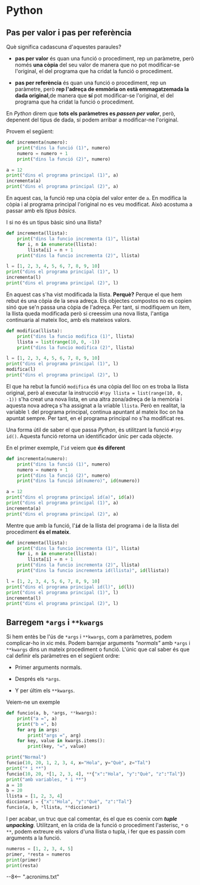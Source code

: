 # Python

## Pas per valor i pas per referència

Què significa cadascuna d'aquestes paraules?

* **pas per valor** és quan una funció o procediment, rep un paràmetre, però només **una còpia** del seu valor de manera que no pot modificar-se l'original, el del programa que ha cridat la funció o procediment.

* **pas per referència** és quan una funció o procediment, rep un paràmetre, però **rep l'adreça de emmòria on està emmagatzemada la dada original**,de manera que **sí** pot modificar-se l'original, el del programa que ha cridat la funció o procediment.

En *Python* direm que **tots els paràmetres es _passen per valor_**, però, depenent del tipus de dada, sí podem arribar a modificar-ne l'original.

Provem el següent:

```py title="Exemple 1 de pas per valor"
def incrementa(numero):
    print("dins la funció (1)", numero)
    numero = numero + 1
    print("dins la funció (2)", numero)

a = 12
print("dins el programa principal (1)", a)
incrementa(a)
print("dins el programa principal (2)", a)
```

En aquest cas, la funció rep una còpia del valor enter de `a`. En modifica la còpia i al programa principal l'original no es veu modificat. Això acostuma a passar amb els *tipus bàsics*.

I si no és un tipus bàsic sinó una llista?

```py title="Exemple llista on modifiquem els ítems"
def incrementa(llista):
    print("dins la funcio incrementa (1)", llista)
    for i, n in enumerate(llista):
        llista[i] = n + 1
    print("dins la funcio incrementa (2)", llista)

l = [1, 2, 3, 4, 5, 6, 7, 8, 9, 10]
print("dins el programa principal (1)", l)
incrementa(l)
print("dins el programa principal (2)", l)
```

En aquest cas s'ha vist modificada la llista. **Perquè?** Perque el que hem rebut és una còpia de la seva adreça. Els objectes compostos no es copien sinó que se'n passa una còpia de l'adreça. Per tant, si modifiquem un ítem, la llista queda modificada però si creessim una nova llista, l'antiga continuaria al mateix lloc, amb els mateixos valors.

```py title="Exemple llista refeta"
def modifica(llista):
    print("dins la funcio modifica (1)", llista)
    llista = list(range(10, 0, -1))
    print("dins la funcio modifica (2)", llista)

l = [1, 2, 3, 4, 5, 6, 7, 8, 9, 10]
print("dins el programa principal (1)", l)
modifica(l)
print("dins el programa principal (2)", l)
```

El que ha rebut la funció `modifica` és una còpia del lloc on es troba la llista original, però al executar la instrucció `#!py llista = list(range(10, 0, -1))` s'ha creat una nova lista, en una altra zona/adreça de la memòria i aquesta nova adreça s'ha assignat a la vriable `llista`. Però en realitat, la variable `l` del programa principal, continua apuntant al mateix lloc on ha apuntat sempre. Per tant, en el programa principal no s'ha modificat res.

Una forma útil de saber el que passa *Python*, ès utilitzant la funció `#!py id()`. Aquesta funció retorna un identificador únic per cada objecte.

En el primer exemple, l'`id` veiem que **és diferent**

```py title="Exemple 1 de pas per valor"
def incrementa(numero):
    print("dins la funció (1)", numero)
    numero = numero + 1
    print("dins la funció (2)", numero)
    print("dins la funció id(numero)", id(numero))

a = 12
print("dins el programa principal id(a)", id(a))
print("dins el programa principal (1)", a)
incrementa(a)
print("dins el programa principal (2)", a)
```

Mentre que amb la funció, l'**`id`** de la llista del programa i de la llista del procediment **és el mateix**.

```py title="Exemple llista on modifiquem els ítems"
def incrementa(llista):
    print("dins la funcio incrementa (1)", llista)
    for i, n in enumerate(llista):
        llista[i] = n + 1
    print("dins la funcio incrementa (2)", llista)
    print("dins la funcio incrementa id(llista)", id(llista))

l = [1, 2, 3, 4, 5, 6, 7, 8, 9, 10]
print("dins el programa principal id(l)", id(l))
print("dins el programa principal (1)", l)
incrementa(l)
print("dins el programa principal (2)", l)
```

## Barregem `*args` i `**kwargs`

Si hem entès be l'ús de `*args` i `**kwargs`, com a paràmetres, podem complicar-ho in xic més. Podem barrejar arguments *"normals"* amb `*args` i `**kwargs` dins un mateix procediment o funció. L'únic que cal saber és que cal definir els paràmetres en el següent ordre:

* Primer arguments normals.

* Després els `*args`.

* Y per últim els `**kwargs`.

Veiem-ne un exemple

```py title="Exemple amb pas d'arguments de 3 formes diferents"
def funcio(a, b, *args, **kwargs):
    print("a =", a)
    print("b =", b)
    for arg in args:
        print("args =", arg)
    for key, value in kwargs.items():
        print(key, "=", value)

print("Normal")
funcio(10, 20, 1, 2, 3, 4, x="Hola", y="Què", z="Tal")
print("* i **")
funcio(10, 20, *[1, 2, 3, 4], **{"x":"Hola", "y":"Què", "z":"Tal"})
print("amb variables, * i **")
a = 10
b = 20
llista = [1, 2, 3, 4]
diccionari = {"x":"Hola", "y":"Què", "z":"Tal"}
funcio(a, b, *llista, **diccionari)
```

I per acabar, un truc que cal comentar, és el que es coenix com **_tuple unpacking_**. Utilitzant, en la crida de la funció o procediment l'asterisc, `*` o `**`, podem extreure els valors d'una llista o tupla, i fer que es passin com arguments a la funció.

```py
numeros = [1, 2, 3, 4, 5]
primer, *resta = numeros
print(primer)
print(resta)
```


--8<-- ".acronims.txt"
